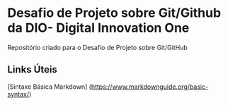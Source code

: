 <h1>Desafio de Projeto sobre Git/Github da DIO- Digital Innovation One</h1>

Repositório criado para o Desafio de Projeto sobre Git/GitHub

## Links Úteis
[Sintaxe Básica Markdown] (https://www.markdownguide.org/basic-syntax/)
